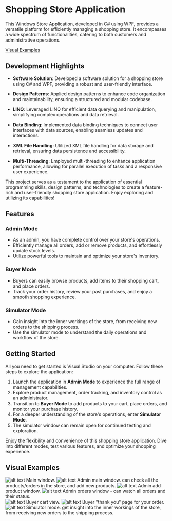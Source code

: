 # Shopping Store Application

This Windows Store Application, developed in C# using WPF, provides a versatile platform for efficiently managing a shopping store.
It encompasses a wide spectrum of functionalities, catering to both customers and administrative operations.

[Visual Examples](#Visual-Examples)
## Development Highlights

- **Software Solution**: Developed a software solution for a shopping store using C# and WPF, providing a robust and user-friendly interface.

- **Design Patterns**: Applied design patterns to enhance code organization and maintainability, ensuring a structured and modular codebase.

- **LINQ**: Leveraged LINQ for efficient data querying and manipulation, simplifying complex operations and data retrieval.

- **Data Binding**: Implemented data binding techniques to connect user interfaces with data sources, enabling seamless updates and interactions.

- **XML File Handling**: Utilized XML file handling for data storage and retrieval, ensuring data persistence and accessibility.

- **Multi-Threading**: Employed multi-threading to enhance application performance, allowing for parallel execution of tasks and a responsive user experience.

This project serves as a testament to the application of essential programming skills, design patterns, 
and technologies to create a feature-rich and user-friendly shopping store application. Enjoy exploring and utilizing its capabilities!

## Features

### Admin Mode
- As an admin, you have complete control over your store's operations.
- Efficiently manage all orders, add or remove products, and effortlessly update stock levels.
- Utilize powerful tools to maintain and optimize your store's inventory.

### Buyer Mode
- Buyers can easily browse products, add items to their shopping cart, and place orders.
- Track your order history, review your past purchases, and enjoy a smooth shopping experience.

### Simulator Mode
- Gain insight into the inner workings of the store, from receiving new orders to the shipping process.
- Use the simulator mode to understand the daily operations and workflow of the store.

## Getting Started

All you need to get started is Visual Studio on your computer. Follow these steps to explore the application:

1. Launch the application in **Admin Mode** to experience the full range of management capabilities.
2. Explore product management, order tracking, and inventory control as an administrator.
3. Transition to **Buyer Mode** to add products to your cart, place orders, and monitor your purchase history.
4. For a deeper understanding of the store's operations, enter **Simulator Mode**.
5. The simulator window can remain open for continued testing and exploration.

Enjoy the flexibility and convenience of this shopping store application. Dive into different modes, test various features, and optimize your shopping experience.

## Visual Examples
![alt text](https://github.com/dotz600/dotNet5783_1523_2008/blob/main/MyStartUp/photo/%D7%A6%D7%99%D7%9C%D7%95%D7%9D%20%D7%9E%D7%A1%D7%9A%202023-09-05%20021750.png)
Main window.
![alt text](https://github.com/dotz600/dotNet5783_1523_2008/blob/main/MyStartUp/photo/adminWin.png)
Admin main window. can check all the products/orders in the store, and add new products.
![alt text](https://github.com/dotz600/dotNet5783_1523_2008/blob/main/MyStartUp/photo/addProduct.png)
Admin add product window.
![alt text](https://github.com/dotz600/dotNet5783_1523_2008/blob/main/MyStartUp/photo/orderWin.png)
Admin orders window - can watch all orders and their status.  
![alt text](https://github.com/dotz600/dotNet5783_1523_2008/blob/main/MyStartUp/photo/cartWin.png)
Buyer cart view.
![alt text](https://github.com/dotz600/dotNet5783_1523_2008/blob/main/MyStartUp/photo/thankYouPage.png)
Buyer "thank you" page for your order.
![alt text](https://github.com/dotz600/dotNet5783_1523_2008/blob/main/MyStartUp/photo/simulator.png)
Simulator mode. get insight into the inner workings of the store, from receiving new orders to the shipping process.




